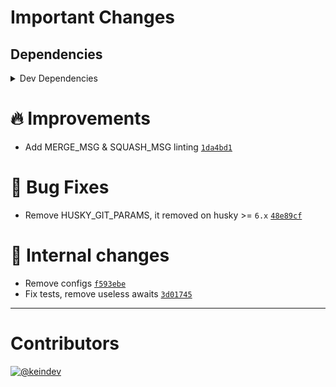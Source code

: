 # Important Changes

## Dependencies

<details>
<summary>Dev Dependencies</summary>

- Added **[@babel/plugin-transform-runtime](https://www.npmjs.com/package/@babel/plugin-transform-runtime/v/7.13.15)** with `^7.13.15`
- Added **[@babel/preset-env](https://www.npmjs.com/package/@babel/preset-env/v/7.13.15)** with `^7.13.15`
- Added **[@tagproject/ts-package-shared-config](https://www.npmjs.com/package/@tagproject/ts-package-shared-config/v/1.5.4)** with `^1.5.4`
- Added **[babel-jest](https://www.npmjs.com/package/babel-jest/v/26.6.3)** with `^26.6.3`
- Added **[changelog-guru](https://www.npmjs.com/package/changelog-guru/v/2.0.16)** with `^2.0.16`
- Changed **[typescript](https://www.npmjs.com/package/typescript/v/4.2.4)** from `4.2.4` to `^4.2.4`
- Bumped **[@types/jest](https://www.npmjs.com/package/@types/jest/v/26.0.23)** from `26.0.22` to `26.0.23`
- Bumped **[@types/node](https://www.npmjs.com/package/@types/node/v/15.0.1)** from `14.14.41` to `15.0.1`
- Bumped **[@types/semver](https://www.npmjs.com/package/@types/semver/v/7.3.5)** from `7.3.4` to `7.3.5`
- Bumped **[eslint-plugin-jest](https://www.npmjs.com/package/eslint-plugin-jest/v/24.3.6)** from `24.3.5` to `24.3.6`
- Bumped **[typedoc-plugin-markdown](https://www.npmjs.com/package/typedoc-plugin-markdown/v/3.7.2)** from `3.7.1` to `3.7.2`

</details>

# :fire: Improvements

- Add MERGE_MSG & SQUASH_MSG linting [`1da4bd1`](https://github.com/keindev/changelog-guru/commit/1da4bd16c19e59b3905ed486a24260b9e5e4e7d4)

# :bug: Bug Fixes

- Remove HUSKY_GIT_PARAMS, it removed on husky >= `6.x` [`48e89cf`](https://github.com/keindev/changelog-guru/commit/48e89cf632d68ad134850af144ec15d69dde641f)

# :memo: Internal changes

- Remove configs [`f593ebe`](https://github.com/keindev/changelog-guru/commit/f593ebe57d720513aca7fcc65456d88111134607)
- Fix tests, remove useless awaits [`3d01745`](https://github.com/keindev/changelog-guru/commit/3d017458e8b3c17976fbdd291ecbcf403909da6a)

---

# Contributors

[![@keindev](https://avatars.githubusercontent.com/u/4527292?v=4&s=40)](https://github.com/keindev)
